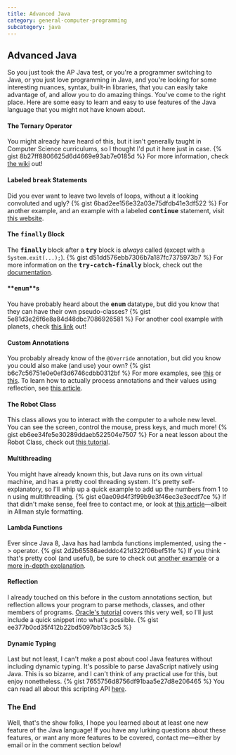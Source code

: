```yaml
---
title: Advanced Java
category: general-computer-programming
subcategory: java
---
```


## Advanced Java

So you just took the AP Java test, or you're a programmer switching to Java, or you just love programming in Java, and you're looking for some interesting nuances, syntax, built-in libraries, that you can easily take advantage of, and allow you to do amazing things. You've come to the right place. Here are some easy to learn and easy to use features of the Java language that you might not have known about.

#### The Ternary Operator
You might already have heard of this, but it isn't generally taught in Computer Science curriculums, so I thought I'd put it here just in case.
{% gist 8b27ff8806625d6d4669e93ab7e0185d %}
For more information, check [the wiki][ternary operator wiki] out!

#### Labeled **<tt>break</tt>** Statements
Did you ever want to leave two levels of loops, without a it looking convoluted and ugly?
{% gist 6bad2ee156e32a03e75dfdb41e3df522 %}
For another example, and an example with a labeled **<tt>continue</tt>** statement, visit [this website][labeled statements example].

#### The **<tt>finally</tt>** Block
The **<tt>finally</tt>** block after a **<tt>try</tt>** block is *always* called (except with a <code>System.exit(...);</code>).
{% gist d51dd576ebb7306b7a187fc7375973b7 %}
For more information on the **<tt>try-catch-finally</tt>** block, check out the [documentation][finally documentation].

#### **<tt>enum</tt>**s
You have probably heard about the **<tt>enum</tt>** datatype, but did you know that they can have their own pseudo-classes?
{% gist 5e81d3e26f6e8a84d48dbc7086926581 %}
For another cool example with planets, check [this link][oracle enum] out!

#### Custom Annotations
You probably already know of the <code>@Override</code> annotation, but did you know you could also make (and use) your own?
{% gist b6c7c56751e0e0ef3d6746cdbb0312bf %}
For more examples, see [this][annotation examples] or [this][oracle custom annotations]. To learn how to actually process annotations and their values using reflection, see [this article][annotation reflection].

#### The Robot Class
This class allows you to interact with the computer to a whole new level. You can see the screen, control the mouse, press keys, and much more!
{% gist eb6ee34fe5e30289ddaeb522504e7507 %}
For a neat lesson about the Robot Class, check out [this tutorial][robot class tutorial].

#### Multithreading
You might have already known this, but Java runs on its own virtual machine, and has a pretty cool threading system. It's pretty self-explanatory, so I'll whip up a quick example to add up the numbers from 1 to n using multithreading.
{% gist e0ae09d4f3f99b9e3f46ec3e3ecdf7ce %}
If that didn't make sense, feel free to contact me, or look at [this article][multithreading example]—albeit in Allman style formatting.

#### Lambda Functions
Ever since Java 8, Java has had lambda functions implemented, using the -> operator.
{% gist 2d2b65586aedddc421d322f06bef51fe %}
If you think that's pretty cool (and useful), be sure to check out [another example][lambda function example] or a [more in-depth explanation][oracle lambda function].

#### Reflection
I already touched on this before in the custom annotations section, but reflection allows your program to parse methods, classes, and other members of programs. [Oracle's tutorial][oracle reflection tutorial] covers this very well, so I'll just include a quick snippet into what's possible.
{% gist ee377b0cd35f412b22bd5097bb13c3c5 %}

#### Dynamic Typing
Last but not least, I can't make a post about cool Java features without including dynamic typing. It's possible to parse JavaScript natively using Java. This is so bizarre, and I can't think of any practical use for this, but enjoy nonetheless.
{% gist 7655756d8756df91baa5e27d8e206465 %}
You can read all about this scripting API [here][oracle java scripting api].


### The End
Well, that's the show folks, I hope you learned about at least one new feature of the Java language! If you have any lurking questions about these features, or want any more features to be covered, contact me—either by email or in the comment section below!

[ternary operator wiki]:https://en.wikipedia.org/wiki/%3F:#Java "ternary operator wiki"
[labeled statements example]:http://www.java2s.com/Tutorial/Java/0080__Statement-Control/TheLabeledbreakStatement.htm "example of labeled statements"
[finally documentation]:https://docs.oracle.com/javase/tutorial/essential/exceptions/finally.html "finally block documentation"
[oracle enum]:https://docs.oracle.com/javase/tutorial/java/javaOO/enum.html "oracle enum page"
[annotation examples]:http://www.javatpoint.com/custom-annotation "custom annotation examples"
[oracle custom annotations]:http://www.oracle.com/technetwork/articles/hunter-meta-2-098036.html "oracle custom annotation examples"
[annotation reflection]:https://keyholesoftware.com/2014/09/15/java-annotations-using-reflection/ "process annotations using reflection"
[robot class tutorial]:http://www.developer.com/java/other/article.php/3077871/Demonstrating-Java-Programs-using-the-Robot-Class.htm "robot class tutorial"
[multithreading example]:http://beginnersbook.com/2013/03/multithreading-in-java/ "multithreading example"
[lambda function example]:https://www.tutorialspoint.com/java8/java8_lambda_expressions.htm "lambda expressions example"
[oracle lambda function]:https://docs.oracle.com/javase/tutorial/java/javaOO/lambdaexpressions.html "oracle lambda expression explanation"
[oracle reflection tutorial]:http://www.oracle.com/technetwork/articles/java/javareflection-1536171.html "oracle reflection tutorial"
[oracle java scripting api]:https://docs.oracle.com/javase/8/docs/technotes/guides/scripting/prog_guide/api.html "oracle java scripting api"
